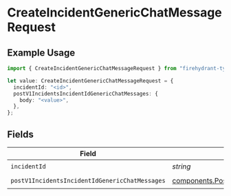 # CreateIncidentGenericChatMessageRequest

## Example Usage

```typescript
import { CreateIncidentGenericChatMessageRequest } from "firehydrant-typescript-sdk/models/operations";

let value: CreateIncidentGenericChatMessageRequest = {
  incidentId: "<id>",
  postV1IncidentsIncidentIdGenericChatMessages: {
    body: "<value>",
  },
};
```

## Fields

| Field                                                                                                                              | Type                                                                                                                               | Required                                                                                                                           | Description                                                                                                                        |
| ---------------------------------------------------------------------------------------------------------------------------------- | ---------------------------------------------------------------------------------------------------------------------------------- | ---------------------------------------------------------------------------------------------------------------------------------- | ---------------------------------------------------------------------------------------------------------------------------------- |
| `incidentId`                                                                                                                       | *string*                                                                                                                           | :heavy_check_mark:                                                                                                                 | N/A                                                                                                                                |
| `postV1IncidentsIncidentIdGenericChatMessages`                                                                                     | [components.PostV1IncidentsIncidentIdGenericChatMessages](../../models/components/postv1incidentsincidentidgenericchatmessages.md) | :heavy_check_mark:                                                                                                                 | N/A                                                                                                                                |